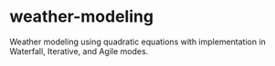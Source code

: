 # weather-modeling
Weather modeling using quadratic equations with implementation in Waterfall, Iterative, and Agile modes.
